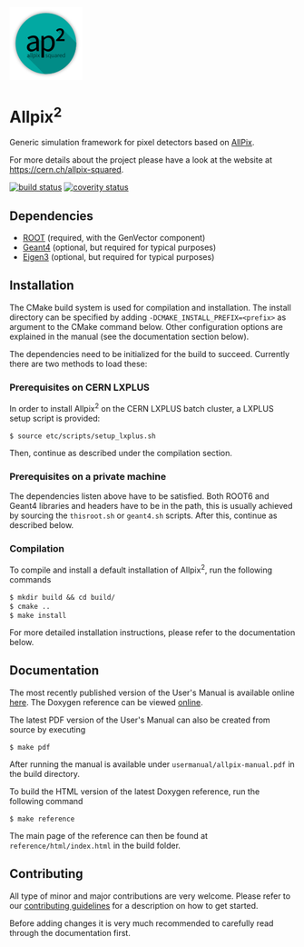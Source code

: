 [![](doc/logo_small.png)](https://cern.ch/allpix-squared)

# Allpix<sup>2</sup>
Generic simulation framework for pixel detectors based on [AllPix](https://github.com/AllPix/allpix). 

For more details about the project please have a look at the website at https://cern.ch/allpix-squared.

[![build status](https://gitlab.cern.ch/simonspa/allpix-squared/badges/master/build.svg)](https://gitlab.cern.ch/simonspa/allpix-squared/commits/master)
[![coverity status](https://scan.coverity.com/projects/11975/badge.svg)](https://scan.coverity.com/projects/koensw-allpix-squared)

## Dependencies
* [ROOT](https://root.cern.ch/building-root) (required, with the GenVector component)
* [Geant4](http://geant4.web.cern.ch/geant4/UserDocumentation/UsersGuides/InstallationGuide/html/ch02.html) (optional, but required for typical purposes)
* [Eigen3](http://eigen.tuxfamily.org/index.php?title=Main_Page) (optional, but required for typical purposes)

## Installation
The CMake build system is used for compilation and installation. The install directory can be specified by adding `-DCMAKE_INSTALL_PREFIX=<prefix>` as argument to the CMake command below. Other configuration options are explained in the manual (see the documentation section below). 

The dependencies need to be initialized for the build to succeed. Currently there are two methods to load these:

### Prerequisites on CERN LXPLUS
In order to install Allpix<sup>2</sup> on the CERN LXPLUS batch cluster, a LXPLUS setup script is provided:
```
$ source etc/scripts/setup_lxplus.sh
```
Then, continue as described under the compilation section.

### Prerequisites on a private machine
The dependencies listen above have to be satisfied. Both ROOT6 and Geant4 libraries and headers have to be in the path, this is usually achieved by sourcing the `thisroot.sh` or `geant4.sh` scripts. After this, continue as described below.

### Compilation
To compile and install a default installation of Allpix<sup>2</sup>, run the following commands

```
$ mkdir build && cd build/
$ cmake ..
$ make install
```

For more detailed installation instructions, please refer to the documentation below.

## Documentation
The most recently published version of the User's Manual is available online [here](https://project-allpix-squared.web.cern.ch/project-allpix-squared/usermanual/allpix-manual.pdf). 
The Doxygen reference can be viewed [online](https://project-allpix-squared.web.cern.ch/project-allpix-squared/reference/html/). 

The latest PDF version of the User's Manual can also be created from source by executing 
```
$ make pdf
```
After running the manual is available under `usermanual/allpix-manual.pdf` in the build directory. 

To build the HTML version of the latest Doxygen reference, run the following command
```
$ make reference
```
The main page of the reference can then be found at `reference/html/index.html` in the build folder.

## Contributing
All type of minor and major contributions are very welcome. Please refer to our [contributing guidelines](CONTRIBUTING.md) for a description on how to get started.

Before adding changes it is very much recommended to carefully read through the documentation first.
